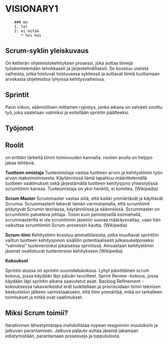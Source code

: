 # VISIONARY1


        ### mo
        1. lol
        2. ei mitää
           * hei hei

## Scrum-syklin yleiskuvaus
On ketterän ohjelmistokehityksen prosessi, joka auttaa tiimejä työskentelemään tehokkaasti ja järjestelmällisesti. Se koostuu useista vaiheista, jotka toistuvat toistuvassa sykliessä ja auttavat tiimiä tuottamaan arvokasta ohjelmistoa lyhyissä kehitysvaiheissa.

## Sprintit
Parin viikon, säännöllisen mittainen rypistys, jonka aikana on selvästi sovittu työ, joka saatetaan valmiiksi ja esitellään sprintin päätteeksi.
## Työjonot
## Roolit
on erittäin tärkeitä tiimin toimivuuden kannalta. roolien avulla on helppo jakaa tehtäviä.

**Tuotteen omistaja** 
Tuoteomistaja vastaa tuotteen arvon ja kehitystiimin työn arvon maksimoimisesta. Käytännössä tämä tapahtuu määrittelemällä tuotteen vaatimukset sekä järjestämällä tuotteen kehitysjono yhteistyössä scrumtiimin kanssa. Tuoteomistaja on yksi henkilö, ei komitea. (Wikipedia)

**Scrum Master**
Scrummaster vastaa siitä, että kaikki ymmärtävät ja käyttävät Scrumia. Scrummasterit tekevät tämän varmistamalla, että scrumtiimit pitäytyvät Scrumin teoriassa, käytännöissä ja säännöissä. Scrummaster on scrumtiimin palveleva johtaja. Toisin kuin perinteisellä esimiehellä, scrummasterilla ei ole scrumtiimin jäseniin suoraa määräysvaltaa, vaan hän vaikuttaa scrumtiimiin Scrum-prosessin kautta. (Wikipedia)

**Scrum-tiimi**
Kehitystiimi koostuu ammattilaisista, jotka muuttavat sprinttiin valitun tuotteen kehitysjonon sisällön potentiaalisesti julkaisukelpoiseksi “valmiiksi” tuoteversioksi jokaisessa sprintissä. Ainoastaan kehitystiimin jäsenet osallistuvat tuoteversion kehitykseen.(Wikipedia)


**Kokoukset**

Sprintin alussa on sprintin suunnitelukokous.
Lyhyt päivittäinen scrum kokous, jossa käydään läpi päivän tavoitteet.
Sprint Review -kokous, jossa käydään läpi sprintin aikana saavutetut asiat.
Backlog Refinement -kokouksessa takavarikoidut erät luokitellaan ja priorisoidaan tiimin teknisen keskustelun jälkeen varmistaakseen, että tiimi ymmärtää, mikä on tarkalleen toimitukset ja mitkä ovat vaatimukset.


## Miksi Scrum toimii?
Iteratiivinen lähestymistapa mahdollistaa nopean reagoinnin muutoksiin ja jatkuvan parantamisen.
Jatkuva palaute auttaa jäseniä jakamaan edistymistään, parantamaan prosesseja ja lopputulosta.

